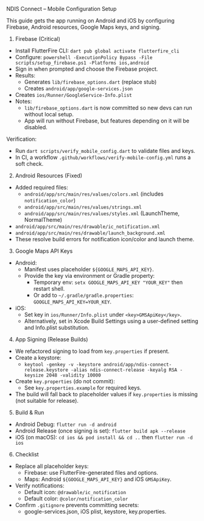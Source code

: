 NDIS Connect – Mobile Configuration Setup

This guide gets the app running on Android and iOS by configuring Firebase, Android resources, Google Maps keys, and signing.

1) Firebase (Critical)

- Install FlutterFire CLI: `dart pub global activate flutterfire_cli`
- Configure: `powershell -ExecutionPolicy Bypass -File scripts/setup_firebase.ps1 -Platforms ios,android`
- Sign in when prompted and choose the Firebase project.
- Results:
  - Generates `lib/firebase_options.dart` (replace stub)
  - Creates `android/app/google-services.json`
- Creates `ios/Runner/GoogleService-Info.plist`
- Notes:
  - `lib/firebase_options.dart` is now committed so new devs can run without local setup.
  - App will run without Firebase, but features depending on it will be disabled.

Verification:

- Run `dart scripts/verify_mobile_config.dart` to validate files and keys.
- In CI, a workflow `.github/workflows/verify-mobile-config.yml` runs a soft check.

2) Android Resources (Fixed)

- Added required files:
  - `android/app/src/main/res/values/colors.xml` (includes `notification_color`)
  - `android/app/src/main/res/values/strings.xml`
  - `android/app/src/main/res/values/styles.xml` (LaunchTheme, NormalTheme)
- `android/app/src/main/res/drawable/ic_notification.xml`
- `android/app/src/main/res/drawable/launch_background.xml`
- These resolve build errors for notification icon/color and launch theme.

3) Google Maps API Keys

- Android:
  - Manifest uses placeholder `${GOOGLE_MAPS_API_KEY}`.
  - Provide the key via environment or Gradle property:
    - Temporary env: `setx GOOGLE_MAPS_API_KEY "YOUR_KEY"` then restart shell.
    - Or add to `~/.gradle/gradle.properties`: `GOOGLE_MAPS_API_KEY=YOUR_KEY`.
- iOS:
  - Set key in `ios/Runner/Info.plist` under `<key>GMSApiKey</key>`.
  - Alternatively, set in Xcode Build Settings using a user-defined setting and Info.plist substitution.

4) App Signing (Release Builds)

- We refactored signing to load from `key.properties` if present.
- Create a keystore:
  - `keytool -genkey -v -keystore android/app/ndis-connect-release.keystore -alias ndis-connect-release -keyalg RSA -keysize 2048 -validity 10000`
- Create `key.properties` (do not commit):
  - See `key.properties.example` for required keys.
- The build will fall back to placeholder values if `key.properties` is missing (not suitable for release).

5) Build & Run

- Android Debug: `flutter run -d android`
- Android Release (once signing is set): `flutter build apk --release`
- iOS (on macOS): `cd ios && pod install && cd ..` then `flutter run -d ios`

6) Checklist

- Replace all placeholder keys:
  - Firebase: use FlutterFire-generated files and options.
  - Maps: Android `${GOOGLE_MAPS_API_KEY}` and iOS `GMSApiKey`.
- Verify notifications:
  - Default icon: `@drawable/ic_notification`
  - Default color: `@color/notification_color`
- Confirm `.gitignore` prevents committing secrets:
  - google-services.json, iOS plist, keystore, key.properties.
